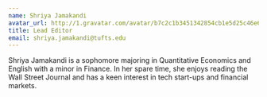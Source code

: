 ```yaml
---
name: Shriya Jamakandi
avatar_url: http://1.gravatar.com/avatar/b7c2c1b3451342854cb1e5d25c46e696?s=330&d=http%3A%2F%2F1.gravatar.com%2Favatar%2Fad516503a11cd5ca435acc9bb6523536%3Fs%3D330&r=G
title: Lead Editor
email: shriya.jamakandi@tufts.edu
---
```


Shriya Jamakandi is a sophomore majoring in Quantitative Economics and English with a minor in Finance. In her spare time, she enjoys reading the Wall Street Journal and has a keen interest in tech start-ups and financial markets.
